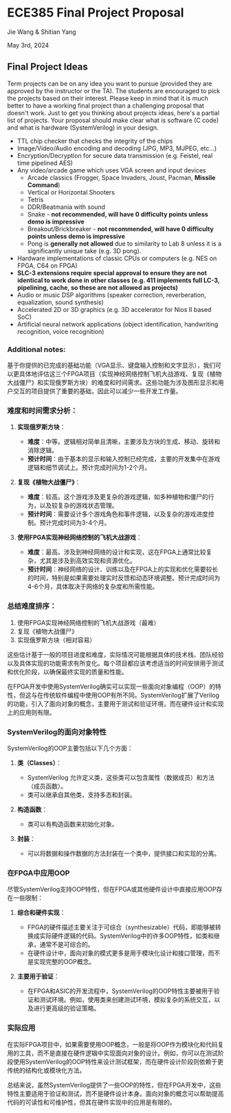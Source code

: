 # ECE385 Final Project Proposal

Jie Wang & Shitian Yang

May 3rd, 2024

## Final Project Ideas

Term projects can be on any idea you want to pursue (provided they are approved by the instructor or the TA). The students are encouraged to pick the projects based on their interest. Please keep in mind that it is much better to have a working final project than a challenging proposal that doesn't work. Just to get you thinking about projects ideas, here's a partial list of projects. Your proposal should make clear what is software (C code) and what is hardware (SystemVerilog) in your design. 

- TTL chip checker that checks the integrity of the chips
- Image/Video/Audio encoding and decoding (JPG, MP3, MJPEG, etc...)
- Encryption/Decryption for secure data transmission (e.g. Feistel, real time pipelined AES)
- Any video/arcade game which uses VGA screen and input devices
  - Arcade classics (Frogger, Space Invaders, Joust, Pacman, **Missile Command**)
  - Vertical or Horizontal Shooters
  - Tetris
  - DDR/Beatmania with sound
  - Snake - **not recommended, will have 0 difficulty points unless demo is impressive**
  - Breakout/Brickbreaker - **not recommended, will have 0 difficulty points unless demo is impressive**
  - Pong is **generally not allowed** due to similarity to Lab 8 unless it is a significantly unique take (e.g. 3D pong).
- Hardware implementations of classic CPUs or computers (e.g. NES on FPGA, C64 on FPGA)
- **SLC-3 extensions require special approval to ensure they are not identical to work done in other classes (e.g. 411 implements full LC-3, pipelining, cache, so these are not allowed as projects)**
- Audio or music DSP algorithms (speaker correction, reverberation, equalization, sound synthesis)
- Accelerated 2D or 3D graphics (e.g. 3D accelerator for Nios II based SoC)
- Artificial neural network applications (object identification, handwriting recognition, voice recognition)

### Additional notes:



基于你提供的已完成的基础功能（VGA显示、键盘输入控制和文字显示），我们可以更具体地评估这三个FPGA项目（实现神经网络控制飞机大战游戏、复现《植物大战僵尸》和实现俄罗斯方块）的难度和时间需求。这些功能为涉及图形显示和用户交互的项目提供了重要的基础，因此可以减少一些开发工作量。

### 难度和时间需求分析：

1. **实现俄罗斯方块**：
   - **难度**：中等。逻辑相对简单且清晰，主要涉及方块的生成、移动、旋转和消除逻辑。
   - **预计时间**：由于基本的显示和输入控制已经完成，主要的开发集中在游戏逻辑和细节调试上。预计完成时间为1-2个月。

2. **复现《植物大战僵尸》**：
   - **难度**：较高。这个游戏涉及更复杂的游戏逻辑，如多种植物和僵尸的行为，以及较复杂的游戏状态管理。
   - **预计时间**：需要设计多个游戏角色和事件逻辑，以及复杂的游戏进度控制。预计完成时间为3-4个月。

3. **使用FPGA实现神经网络控制的飞机大战游戏**：
   - **难度**：最高。涉及到神经网络的设计和实现，这在FPGA上通常比较复杂，尤其是涉及到高效实现和资源优化。
   - **预计时间**：神经网络的设计、训练以及在FPGA上的实现和优化需要较长的时间，特别是如果需要处理实时反馈和动态环境调整。预计完成时间为4-6个月，具体取决于网络的复杂度和所需性能。

### 总结难度排序：
1. 使用FPGA实现神经网络控制的飞机大战游戏（最难）
2. 复现《植物大战僵尸》
3. 实现俄罗斯方块（相对容易）

这些估计基于一般的项目进度和难度，实际情况可能根据具体的技术栈、团队经验以及具体实现的功能需求有所变化。每个项目都应该考虑适当的时间安排用于测试和优化阶段，以确保最终实现的质量和性能。



在FPGA开发中使用SystemVerilog确实可以实现一些面向对象编程（OOP）的特性，但这与在传统软件编程中使用OOP有所不同。SystemVerilog扩展了Verilog的功能，引入了面向对象的概念，主要用于测试和验证环境，而在硬件设计和实现上的应用则有限。

### SystemVerilog的面向对象特性

SystemVerilog的OOP主要包括以下几个方面：

1. **类（Classes）**：
   - SystemVerilog 允许定义类，这些类可以包含属性（数据成员）和方法（成员函数）。
   - 类可以继承自其他类，支持多态和封装。

2. **构造函数**：
   - 类可以有构造函数来初始化对象。

3. **封装**：
   - 可以将数据和操作数据的方法封装在一个类中，提供接口和实现的分离。

### 在FPGA中应用OOP

尽管SystemVerilog支持OOP特性，但在FPGA或其他硬件设计中直接应用OOP存在一些限制：

1. **综合和硬件实现**：
   - FPGA的硬件描述主要关注于可综合（synthesizable）代码，即能够被转换成实际硬件逻辑的代码。SystemVerilog中的许多OOP特性，如类和继承，通常不是可综合的。
   - 在硬件设计中，面向对象的模式更多是用于模块化设计和接口管理，而不是实现完整的OOP概念。

2. **主要用于验证**：
   - 在FPGA和ASIC的开发流程中，SystemVerilog的OOP特性主要被用于验证和测试环境。例如，使用类来创建测试环境，模拟复杂的系统交互，以及进行更高级的验证策略。

### 实际应用

在实际FPGA项目中，如果需要使用OOP概念，一般是将OOP作为模块化和代码复用的工具，而不是直接在硬件逻辑中实现面向对象的设计。例如，你可以在测试阶段使用SystemVerilog的OOP特性来设计测试框架，而在硬件设计阶段则依赖于更传统的结构化或模块化方法。

总结来说，虽然SystemVerilog提供了一些OOP的特性，但在FPGA开发中，这些特性主要适用于验证和测试，而不是硬件设计本身。面向对象的概念可以帮助提高代码的可读性和可维护性，但其在硬件实现中的应用是有限的。